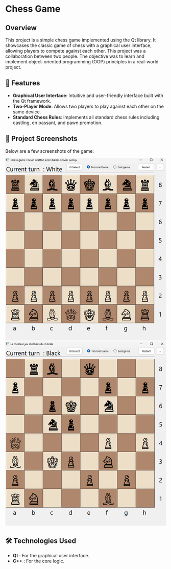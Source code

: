 # Chess Game

## Overview

This project is a simple chess game implemented using the Qt library. It showcases the classic game of chess with a graphical user interface, allowing players to compete against each other. This project was a collaboration between two people. The objective was to learn and implement object-oriented programming (OOP) principles in a real-world project.

## 🌟 Features

- **Graphical User Interface**: Intuitive and user-friendly interface built with the Qt framework.
- **Two-Player Mode**: Allows two players to play against each other on the same device.
- **Standard Chess Rules**: Implements all standard chess rules including castling, en passant, and pawn promotion.

## 📸 Project Screenshots

Below are a few screenshots of the game:

![start of the game](img/screenshot1.png)
![normal game setup](img/screenshot2.png)

## 🛠️ Technologies Used

- **Qt**  : For the graphical user interface.
- **C++** : For the core logic.

